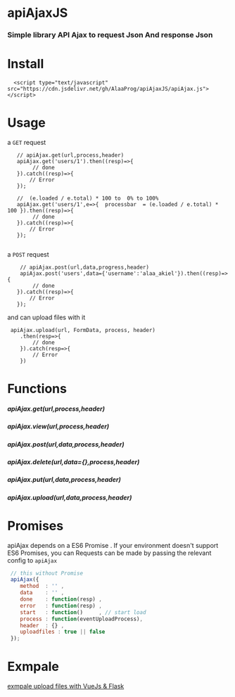 # apiAjaxJS

### Simple library API Ajax to request Json And  response Json   

# Install 
   ```
     <script type="text/javascript" src="https://cdn.jsdelivr.net/gh/AlaaProg/apiAjaxJS/apiAjax.js"></script>
   ```
   
# Usage
a `GET` request
```
   // apiAjax.get(url,process,header)
   apiAjax.get('users/1').then((resp)=>{
        // done 
   }).catch((resp)=>{ 
       // Error  
   });
   
   //  (e.loaded / e.total) * 100 to  0% to 100% 
   apiAjax.get('users/1',e=>{  processbar  = (e.loaded / e.total) * 100 }).then((resp)=>{
        // done 
   }).catch((resp)=>{ 
       // Error  
   });
   
```
a `POST` request
```
    // apiAjax.post(url,data,progress,header)
    apiAjax.post('users',data={'username':'alaa_akiel'}).then((resp)=>{
        // done 
   }).catch((resp)=>{ 
       // Error  
   });

```
and can upload files with it 
```
 apiAjax.upload(url, FormData, process, header)
    .then(resp=>{
        // done 
    }).catch(resp=>{ 
        // Error
    })
```

# Functions 

##### apiAjax.get(url,process,header)
##### apiAjax.view(url,process,header)
##### apiAjax.post(url,data,process,header)
##### apiAjax.delete(url,data={},process,header)
##### apiAjax.put(url,data,process,header)
##### apiAjax.upload(url,data,process,header)


# Promises
 apiAjax depends on a ES6 Promise . If your environment doesn't support ES6 Promises, you can
 Requests can be made by passing the relevant config to `apiAjax` 
 
 ```js 
  // this without Promise
  apiAjax({
     method  : '' , 
     data    : '' , 
     done    : function(resp) , 
     error   : function(resp) , 
     start   : function()     , // start load 
     process : function(eventUploadProcess),
     header  : {} , 
     uploadfiles : true || false 
  });
 ```

# Exmpale
 [exmpale upload files with VueJs & Flask](https://github.com/AlaaProg/Flask-Vue-xhr/blob/master/admins/static/js/components/upload.js#L75)
